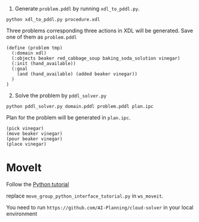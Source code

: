 1. Generate `problem.pddl` by running `xdl_to_pddl.py`.
```
python xdl_to_pddl.py procedure.xdl
```
Three problems corresponding three actions in XDL will be generated. Save one of them as `problem.pddl`

```
(define (problem tmp)
  (:domain xdl)
  (:objects beaker red_cabbage_soup baking_soda_solution vinegar)
  (:init (hand_available))
  (:goal 
    (and (hand_available) (added beaker vinegar))
  )
)
```

2. Solve the problem by `pddl_solver.py`
```
python pddl_solver.py domain.pddl problem.pddl plan.ipc
```

Plan for the problem will be generated in `plan.ipc`.

```
(pick vinegar)
(move beaker vinegar)
(pour beaker vinegar)
(place vinegar)
```

# MoveIt
Follow the [Python tutorial](https://ros-planning.github.io/moveit_tutorials/doc/move_group_python_interface/move_group_python_interface_tutorial.html)

replace `move_group_python_interface_tutorial.py` in `ws_moveit`.

You need to run `https://github.com/AI-Planning/cloud-solver` in your local environment
